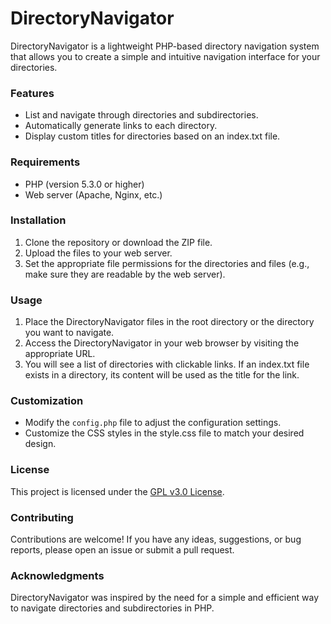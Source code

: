 # DirectoryNavigator
DirectoryNavigator is a lightweight PHP-based directory navigation system that allows you to create a simple and intuitive navigation interface for your directories.

### Features

- List and navigate through directories and subdirectories.
- Automatically generate links to each directory.
- Display custom titles for directories based on an index.txt file.

### Requirements

- PHP (version 5.3.0 or higher)
- Web server (Apache, Nginx, etc.)

### Installation

1. Clone the repository or download the ZIP file.
2. Upload the files to your web server.
3. Set the appropriate file permissions for the directories and files (e.g., make sure they are readable by the web server).

### Usage

1. Place the DirectoryNavigator files in the root directory or the directory you want to navigate.
2. Access the DirectoryNavigator in your web browser by visiting the appropriate URL.
3. You will see a list of directories with clickable links. If an index.txt file exists in a directory, its content will be used as the title for the link.

### Customization

- Modify the `config.php` file to adjust the configuration settings.
- Customize the CSS styles in the style.css file to match your desired design.

### License

This project is licensed under the [GPL v3.0 License](https://www.gnu.org/licenses/gpl-3.0.txt).

### Contributing

Contributions are welcome! If you have any ideas, suggestions, or bug reports, please open an issue or submit a pull request.

### Acknowledgments

DirectoryNavigator was inspired by the need for a simple and efficient way to navigate directories and subdirectories in PHP.
